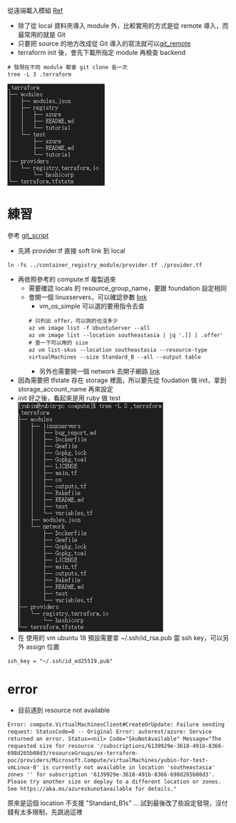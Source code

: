 從遠端載入模組
[Ref](https://ithelp.ithome.com.tw/articles/10260669)
- 除了從 local 資料夾導入 module 外，比較實用的方式是從 remote 導入，而最常用的就是 Git
- 只要把 source 的地方改成從 Git 導入的寫法就可以[git_remote](https://www.terraform.io/language/modules/sources#generic-git-repository)
- terraform init 後，會先下載所指定 module 再檢查 backend
```shell
# 發現在不同 module 都會 git clone 各一次
tree -L 3 .terraform
```
![](2022-01-09-16-31-25.png)

# 練習
參考 [git_script](https://github.com/chechiachang/terraform-30-days/tree/main/azure/_poc/compute)
- 先將 provider.tf 直接 soft link 到 local
```shell
ln -fs ../container_registry_module/provider.tf ./provider.tf
```
- 再依照參考的 compute.tf 複製過來
  - 需要確認 locals 的 resource_group_name，要跟 foundation 設定相同
  - 會開一個 linuxservers，可以確認參數 [link](https://registry.terraform.io/modules/Azure/compute/azurerm/latest)
    - vm_os_simple 可以選的要用指令去查
    ```shell
    # 只列出 offer，可以挑的也沒多少
    az vm image list -f UbuntuServer --all
    az vm image list --location southeastasia | jq '.[] | .offer'
    # 查一下可以用的 size
    az vm list-skus --location southeastasia --resource-type virtualMachines --size Standard_B --all --output table
    ```
    - 另外也需要開一個 network 去開子網路 [link](https://registry.terraform.io/modules/Azure/network/azurerm/latest)
- 因為需要把 tfstate 存在 storage 裡面，所以要先從 foudation 做 init，拿到 storage_account_name 再來設定
- init 好之後，看起來是用 ruby 做 test
![](2022-01-22-12-54-55.png)
- 在 使用的 vm ubuntu 18 預設需要拿 ~/.ssh/id_rsa.pub 當  ssh key，可以另外 assign 位置
```shell
ssh_key = "~/.ssh/id_ed25519.pub"
```
# error
- 目前遇到 resource not available
```shell
Error: compute.VirtualMachinesClient#CreateOrUpdate: Failure sending request: StatusCode=0 -- Original Error: autorest/azure: Service returned an error. Status=<nil> Code="SkuNotAvailable" Message="The requested size for resource '/subscriptions/6139929e-3618-491b-8366-698d265b08d3/resourceGroups/ex-terraform-poc/providers/Microsoft.Compute/virtualMachines/yubin-for-test-vmLinux-0' is currently not available in location 'southeastasia' zones '' for subscription '6139929e-3618-491b-8366-698d265b08d3'. Please try another size or deploy to a different location or zones. See https://aka.ms/azureskunotavailable for details."
```
原來是這個 location 不支援 "Standard_B1s"
... 試到最後改了些設定發現，沒付錢有太多限制，先跳過這裡
